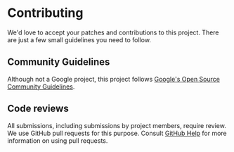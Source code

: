 # Contributing

We'd love to accept your patches and contributions to this project. There are
just a few small guidelines you need to follow.

## Community Guidelines

Although not a Google project, this project follows [Google's Open Source
Community Guidelines](https://opensource.google.com/conduct/).

## Code reviews

All submissions, including submissions by project members, require review. We
use GitHub pull requests for this purpose. Consult [GitHub
Help](https://help.github.com/articles/about-pull-requests/) for more
information on using pull requests.
